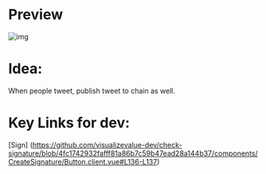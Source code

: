 # Preview
![img](https://i.imgur.com/wJXz9Ng.png)

# Idea:

When people tweet, publish tweet to chain as well.

# Key Links for dev:

[Sign] (https://github.com/visualizevalue-dev/check-signature/blob/4fc1742932fafff81a86b7c59b47ead28a144b37/components/CreateSignature/Button.client.vue#L136-L137)
